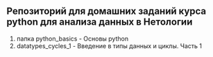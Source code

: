 ## Репозиторий для домашних заданий курса python для анализа данных в Нетологии  

1) папка python_basics - Основы python
2) datatypes_cycles_1 - Введение в типы данных и циклы. Часть 1